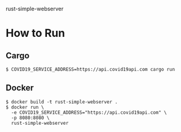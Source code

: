 rust-simple-webserver

# How to Run
## Cargo
```shell script
$ COVID19_SERVICE_ADDRESS=https://api.covid19api.com cargo run
```
## Docker
```shell script
$ docker build -t rust-simple-webserver .
$ docker run \
  -e COVID19_SERVICE_ADDRESS="https://api.covid19api.com" \
  -p 8080:8080 \
  rust-simple-webserver
```